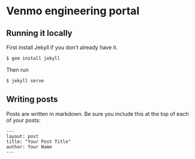 # Venmo engineering portal

## Running it locally

First install Jekyll if you don't already have it.

```sh
$ gem install jekyll
```

Then run

```sh
$ jekyll serve
```

## Writing posts

Posts are written in markdown.  Be sure you include this at the top of each of your posts:

```
---
layout: post
title: "Your Post Title"
author: Your Name
---
```

